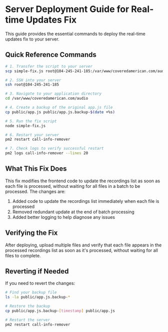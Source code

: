 # Server Deployment Guide for Real-time Updates Fix

This guide provides the essential commands to deploy the real-time updates fix to your server.

## Quick Reference Commands

```bash
# 1. Transfer the script to your server
scp simple-fix.js root@104-245-241-185:/var/www/coveredamerican.com/audio/

# 2. SSH into your server
ssh root@104-245-241-185

# 3. Navigate to your application directory
cd /var/www/coveredamerican.com/audio

# 4. Create a backup of the original app.js file
cp public/app.js public/app.js.backup-$(date +%s)

# 5. Run the fix script
node simple-fix.js

# 6. Restart your server
pm2 restart call-info-remover

# 7. Check logs to verify successful restart
pm2 logs call-info-remover --lines 20
```

## What This Fix Does

This fix modifies the frontend code to update the recordings list as soon as each file is processed, without waiting for all files in a batch to be processed. The changes are:

1. Added code to update the recordings list immediately when each file is processed
2. Removed redundant update at the end of batch processing
3. Added better logging to help diagnose any issues

## Verifying the Fix

After deploying, upload multiple files and verify that each file appears in the processed recordings list as soon as it's processed, without waiting for all files to complete.

## Reverting if Needed

If you need to revert the changes:

```bash
# Find your backup file
ls -la public/app.js.backup-*

# Restore the backup
cp public/app.js.backup-[timestamp] public/app.js

# Restart the server
pm2 restart call-info-remover